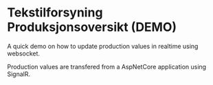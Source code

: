 # Tekstilforsyning Produksjonsoversikt (DEMO)

A quick demo on how to update production values in realtime using websocket.

Production values are transfered from a AspNetCore application using SignalR.
